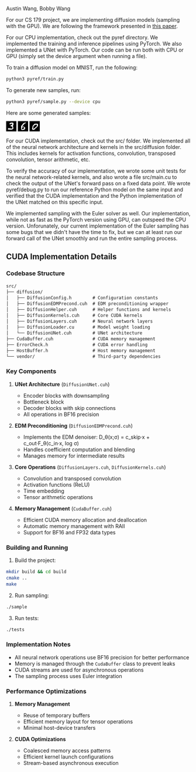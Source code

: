 Austin Wang, Bobby Wang

For our CS 179 project, we are implementing diffusion models (sampling with the GPU). We are following the framework
presented in [this paper](https://arxiv.org/pdf/2206.00364).

For our CPU implementation, check out the pyref directory. We implemented the training and inference pipelines using PyTorch.
We also implemented a UNet with PyTorch. Our code can be run both with CPU or GPU (simply set the device argument when running a file). 

To train a diffusion model on MNIST, run the following:

```bash
python3 pyref/train.py
```

To generate new samples, run:

```bash
python3 pyref/sample.py --device cpu
```

Here are some generated samples:

![Alt text](figs/sample2.png)
![Alt text](figs/sample3.png)
![Alt text](figs/sample4.png)

For our CUDA implementation, check out the src/ folder. We implemented all of the neural network architecture and kernels in the src/diffusion folder. This includes kernels for activation functions, convolution, transposed convolution, tensor arithmetic, etc. 

To verify the accuracy of our implementation, we wrote some unit tests for the neural network-related kernels, and also wrote a file src/main.cu to check the output of the UNet's forward pass on a fixed data point. We wrote pyref/debug.py to run our reference Python model on the same input and verified that the CUDA implementation and the Python implementation of the UNet matched on this specific input. 

We implemented sampling with the Euler solver as well. Our implementation, while not as fast as the PyTorch version using GPU, can outspeed the CPU version. Unforunately, our current implementation of the Euler sampling has some bugs that we didn't have the time to fix, but we can at least run our forward call of the UNet smoothly and run the entire sampling process.

## CUDA Implementation Details

### Codebase Structure
```
src/
├── diffusion/
│   ├── DiffusionConfig.h        # Configuration constants
│   ├── DiffusionEDMPrecond.cuh  # EDM preconditioning wrapper
│   ├── DiffusionHelper.cuh      # Helper functions and kernels
│   ├── DiffusionKernels.cuh     # Core CUDA kernels
│   ├── DiffusionLayers.cuh      # Neural network layers
│   ├── DiffusionLoader.cu       # Model weight loading
│   └── DiffusionUNet.cuh        # UNet architecture
├── CudaBuffer.cuh               # CUDA memory management
├── ErrorCheck.h                 # CUDA error handling
├── HostBuffer.h                 # Host memory management
└── vendor/                      # Third-party dependencies
```

### Key Components

1. **UNet Architecture** (`DiffusionUNet.cuh`)
   - Encoder blocks with downsampling
   - Bottleneck block
   - Decoder blocks with skip connections
   - All operations in BF16 precision

2. **EDM Preconditioning** (`DiffusionEDMPrecond.cuh`)
   - Implements the EDM denoiser: D_θ(x;σ) = c_skip·x + c_out·F_θ(c_in·x, log σ)
   - Handles coefficient computation and blending
   - Manages memory for intermediate results

3. **Core Operations** (`DiffusionLayers.cuh`, `DiffusionKernels.cuh`)
   - Convolution and transposed convolution
   - Activation functions (ReLU)
   - Time embedding
   - Tensor arithmetic operations

4. **Memory Management** (`CudaBuffer.cuh`)
   - Efficient CUDA memory allocation and deallocation
   - Automatic memory management with RAII
   - Support for BF16 and FP32 data types

### Building and Running

1. Build the project:
```bash
mkdir build && cd build
cmake ..
make
```

2. Run sampling:
```bash
./sample
```

3. Run tests:
```bash
./tests
```

### Implementation Notes

- All neural network operations use BF16 precision for better performance
- Memory is managed through the `CudaBuffer` class to prevent leaks
- CUDA streams are used for asynchronous operations
- The sampling process uses Euler integration 

### Performance Optimizations

1. **Memory Management**
   - Reuse of temporary buffers
   - Efficient memory layout for tensor operations
   - Minimal host-device transfers

2. **CUDA Optimizations**
   - Coalesced memory access patterns
   - Efficient kernel launch configurations
   - Stream-based asynchronous execution